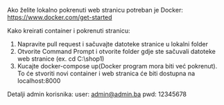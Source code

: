 Ako želite lokalno pokrenuti web stranicu potreban je Docker:
https://www.docker.com/get-started

Kako kreirati container i pokrenuti stranicu:
1. Napravite pull request i sačuvajte datoteke stranice u lokalni folder
2. Otvorite Command Prompt i otvorite folder gdje ste sačuvali datoteke web stranice (ex. cd C:\shop1)
3. Kucajte docker-compose up(Docker program mora biti već pokrenut). To će stvoriti novi container i web stranica će biti dostupna na localhost:8000

Detalji admin korisnika:
user: admin@admin.ba
pwd: 12345678
